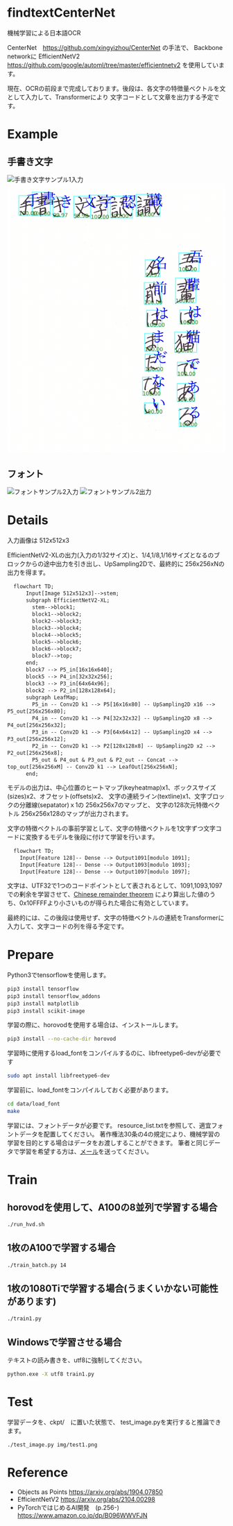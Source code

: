# findtextCenterNet
機械学習による日本語OCR

CenterNet　https://github.com/xingyizhou/CenterNet
の手法で、
Backbone networkに EfficientNetV2 https://github.com/google/automl/tree/master/efficientnetv2
を使用しています。

現在、OCRの前段まで完成しております。後段は、各文字の特徴量ベクトルを文として入力して、Transformerにより
文字コードとして文章を出力する予定です。

# Example
## 手書き文字
![手書き文字サンプル1入力](https://github.com/lithium0003/findtextCenterNet/blob/main/img/test1.png "入力1")
![手書き文字サンプル1出力](https://github.com/lithium0003/findtextCenterNet/blob/main/img/test1_result.png "出力1")

## フォント
![フォントサンプル2入力](https://github.com/lithium0003/findtextCenterNet/blob/main/img/test2.png "入力2")
![フォントサンプル2出力](https://github.com/lithium0003/findtextCenterNet/blob/main/img/test2_result.png "出力2")

# Details 

入力画像は 512x512x3

EfficientNetV2-XLの出力(入力の1/32サイズ)と、1/4,1/8,1/16サイズとなるのブロックからの途中出力を引き出し、UpSampling2Dで、最終的に
256x256xNの出力を得ます。

```mermaid
  flowchart TD;
      Input[Image 512x512x3]-->stem;
      subgraph EfficientNetV2-XL;
        stem-->block1;
        block1-->block2;
        block2-->block3;
        block3-->block4;
        block4-->block5;
        block5-->block6;
        block6-->block7;
        block7-->top;
      end;
      block7 --> P5_in[16x16x640];
      block5 --> P4_in[32x32x256];
      block3 --> P3_in[64x64x96];
      block2 --> P2_in[128x128x64];
      subgraph LeafMap;
        P5_in -- Conv2D k1 --> P5[16x16x80] -- UpSampling2D x16 --> P5_out[256x256x80];
        P4_in -- Conv2D k1 --> P4[32x32x32] -- UpSampling2D x8 --> P4_out[256x256x32];
        P3_in -- Conv2D k1 --> P3[64x64x12] -- UpSampling2D x4 --> P3_out[256x256x12];
        P2_in -- Conv2D k1 --> P2[128x128x8] -- UpSampling2D x2 --> P2_out[256x256x8];
        P5_out & P4_out & P3_out & P2_out -- Concat --> top_out[256x256xM] -- Conv2D k1 --> LeafOut[256x256xN];
      end;

```

モデルの出力は、中心位置のヒートマップ(keyheatmap)x1、ボックスサイズ(sizes)x2、オフセット(offsets)x2、
文字の連続ライン(textline)x1、文字ブロックの分離線(sepatator)ｘ1の 256x256x7のマップと、
文字の128次元特徴ベクトル 256x256x128のマップが出力されます。

文字の特徴ベクトルの事前学習として、文字の特徴ベクトルを1文字ずつ文字コードに変換するモデルを後段に付けて学習を行います。

```mermaid
  flowchart TD;
    Input[Feature 128]-- Dense --> Output1091[modulo 1091];
    Input[Feature 128]-- Dense --> Output1093[modulo 1093];
    Input[Feature 128]-- Dense --> Output1097[modulo 1097];
```

文字は、UTF32で1つのコードポイントとして表されるとして、1091,1093,1097での剰余を学習させて、[Chinese remainder theorem](https://ja.wikipedia.org/wiki/%E4%B8%AD%E5%9B%BD%E3%81%AE%E5%89%B0%E4%BD%99%E5%AE%9A%E7%90%86)
により算出した値のうち、0x10FFFFより小さいものが得られた場合に有効としています。

最終的には、この後段は使用せず、文字の特徴ベクトルの連続をTransformerに入力して、文字コードの列を得る予定です。

# Prepare 
Python3でtensorflowを使用します。

```bash
pip3 install tensorflow
pip3 install tensorflow_addons
pip3 install matplotlib
pip3 install scikit-image
```

学習の際に、horovodを使用する場合は、インストールします。

```bash
pip3 install --no-cache-dir horovod
```

学習時に使用するload_fontをコンパイルするのに、libfreetype6-devが必要です

```bash
sudo apt install libfreetype6-dev
```

学習前に、load_fontをコンパイルしておく必要があります。
```bash
cd data/load_font
make
```

学習には、フォントデータが必要です。
resource_list.txtを参照して、適宜フォントデータを配置してください。
著作権法30条の4の規定により、機械学習の学習を目的とする場合はデータをお渡しすることができます。
筆者と同じデータで学習を希望する方は、[メール](<mailto:contact@lithium03.info>)を送ってください。

# Train
## horovodを使用して、A100の8並列で学習する場合

```bash
./run_hvd.sh
```

## 1枚のA100で学習する場合

```bash
./train_batch.py 14
```

## 1枚の1080Tiで学習する場合(うまくいかない可能性があります)

```bash
./train1.py
```

## Windowsで学習させる場合

テキストの読み書きを、utf8に強制してください。
```bash
python.exe -X utf8 train1.py
```

# Test
学習データを、ckpt/　に置いた状態で、
test_image.pyを実行すると推論できます。

```bash
./test_image.py img/test1.png
```

# Reference 
- Objects as Points
https://arxiv.org/abs/1904.07850
- EfficientNetV2
https://arxiv.org/abs/2104.00298
- PyTorchではじめるAI開発　(p.256-)
https://www.amazon.co.jp/dp/B096WWVFJN


